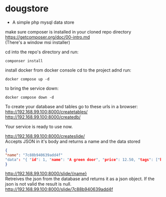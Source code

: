 # dougstore
- A simple php mysql data store

make sure composer is installed in your cloned repo directory  
https://getcomposer.org/doc/00-intro.md  
(There's a window msi installer)

cd into the repo's directory and run: 
```
componser install
```

install docker
from docker console cd to the project adnd run: 
```
docker compose up -d
```

to bring the service down:
```
docker compose down -d
```




To create your database and tables go to these urls in a browser:  
http://192.168.99.100:8000/createtables/  
http://192.168.99.100:8000/createdb/  

Your service is ready to use now.

http://192.168.99.100:8000/createslide/  
Accepts JSON in it's body and returns a name and the data stored

```json
{
"name": "7c88b940639add4f"
"data": "{ "id": 1, "name": "A green door", "price": 12.50, "tags": ["home", "green"] }"
}
```

http://192.168.99.100:8000/slide/{name}  
Retreives the json from the database and returns it as a json object. If the json is not valid the result is null.  
http://192.168.99.100:8000/slide/7c88b940639add4f



